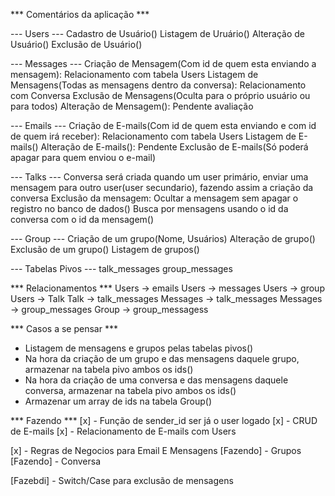 *** Comentários da aplicação ***

--- Users ---
Cadastro de Usuário()
Listagem de Uruário()
Alteração de Usuário()
Exclusão de Usuário()

--- Messages ---
Criação de Mensagem(Com id de quem esta enviando a mensagem): Relacionamento com tabela Users
Listagem de Mensagens(Todas as mensagens dentro da conversa): Relacionamento com Conversa
Exclusão de Mensagens(Oculta para o próprio usuário ou para todos)
Alteração de Mensagem(): Pendente avaliação

--- Emails ---
Criação de E-mails(Com id de quem esta enviando e com id de quem irá receber): Relacionamento com tabela Users
Listagem de E-mails()
Alteração de E-mails(): Pendente
Exclusão de E-mails(Só poderá apagar para quem enviou o e-mail)

--- Talks --- 
Conversa será criada quando um user primário, enviar uma mensagem para outro user(user secundario), fazendo assim a criação da conversa
Exclusão da mensagem: Ocultar a mensagem sem apagar o registro no banco de dados()
Busca por mensagens usando o id da conversa com o id da mensagem()

--- Group --- 
Criação de um grupo(Nome, Usuários)
Alteração de grupo()
Exclusão de um grupo()
Listagem de grupos()

--- Tabelas Pivos ---
talk_messages
group_messages

*** Relacionamentos ***
Users -> emails
Users -> messages
Users -> group
Users -> Talk
Talk -> talk_messages
Messages -> talk_messages
Messages -> group_messages
Group -> group_messagess

*** Casos a se pensar ***

- Listagem de mensagens e grupos pelas tabelas pivos()
- Na hora da criação de um grupo e das mensagens daquele grupo, armazenar na tabela pivo ambos os ids()
- Na hora da criação de uma conversa e das mensagens daquele conversa, armazenar na tabela pivo ambos os ids()
- Armazenar um array de ids na tabela Group()


*** Fazendo ***
[x] - Função de sender_id ser já o user logado
[x] - CRUD de E-mails
[x] - Relacionamento de E-mails com Users

[x] - Regras de Negocios para Email E Mensagens
[Fazendo] - Grupos
[Fazendo] - Conversa

[Fazebdi] - Switch/Case para exclusão de mensagens
